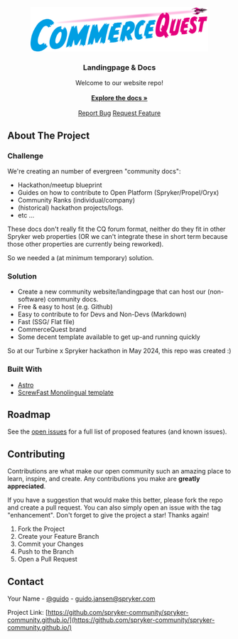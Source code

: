                          
<br/>
<div align="center">
<a href="https://commercequest.space">
<img src="src/images/starlight/CQ_logo.svg" alt="CQ Logo" width="400" height="100">
</a>
<h3 align="center">Landingpage & Docs</h3>
<p align="center">
Welcome to our website repo!
<br/>
<br/>
<a href="https://spryker-community.github.io/docs"><strong>Explore the docs »</strong></a>
<br/>
<br/>
<a href="#">Report Bug</a>
<a href="#">Request Feature</a>
</p>
</div>

 ## About The Project

### Challenge
We're creating an number of evergreen "community docs":
- Hackathon/meetup blueprint
- Guides on how to contribute to Open Platform (Spryker/Propel/Oryx)
- Community Ranks (individual/company)
- (historical) hackathon projects/logs.
- etc …

These docs don't really fit the CQ forum format, neither do they fit in other Spryker web properties
(OR we can't integrate these in short term because those other properties are currently being reworked).

So we needed a (at minimum temporary) solution.

### Solution

- Create a new community website/landingpage that can host our (non-software) community docs.
- Free & easy to host (e.g. Github)
- Easy to contribute to for Devs and Non-Devs (Markdown)
- Fast (SSG/ Flat file)
- CommerceQuest brand
- Some decent template available to get up-and running quickly

So at our Turbine x Spryker hackathon in May 2024, this repo was created :)

 ### Built With

- [Astro](https://astro.build)
- [ScrewFast Monolingual template](https://github.com/mearashadowfax/ScrewFast/tree/monolingual-site)

 ## Roadmap
See the [open issues](https://github.com/spryker-community/spryker-community.github.io/issues) for a full list of proposed features (and known issues).

 ## Contributing

Contributions are what make our open community such an amazing place to learn, inspire, and create. Any contributions you make are **greatly appreciated**.

If you have a suggestion that would make this better, please fork the repo and create a pull request. You can also simply open an issue with the tag "enhancement".
Don't forget to give the project a star! Thanks again!

1. Fork the Project
2. Create your Feature Branch
3. Commit your Changes
4. Push to the Branch
5. Open a Pull Request

 ## Contact

Your Name - [@guido](https://twitter.com/guido) - guido.jansen@spryker.com

Project Link: [https://github.com/spryker-community/spryker-community.github.io/](https://github.com/spryker-community/spryker-community.github.io/)
